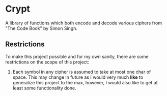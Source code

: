 # Crypt
A library of functions which both encode and decode various ciphers from
"The Code Book" by Simon Singh.
## Restrictions
To make this project possible and for my own sanity, there are some
restrictions on the scope of this project:
1. Each symbol in any cipher is assumed to take at most one char of space. This
may change in future as I would very much __like__ to generalize this project
to the max, however, I would also like to get at least some functionality done.
